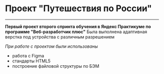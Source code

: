 # Проект "Путешествия по России"
________________________________
__Первый проект второго спринта обучения в Яндекс Практикуме по программе "Веб-разработчик плюс"__
Была выполнена адаптивная верстка под устройства с различным разрешением

_При работе с проектом были использованы_
* работа с Figma
* стандарты HTML5
* построение файловой структуры по БЭМ
